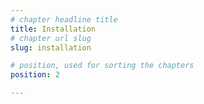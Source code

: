 ```yaml
---
# chapter headline title
title: Installation
# chapter url slug
slug: installation

# position, used for sorting the chapters
position: 2	

---
```


